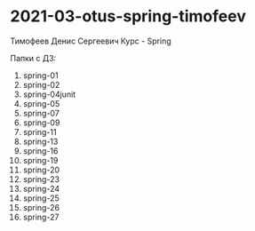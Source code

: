 # 2021-03-otus-spring-timofeev
Тимофеев Денис Сергеевич
Курс - Spring

Папки с ДЗ:
1) spring-01
2) spring-02
3) spring-04junit
4) spring-05
5) spring-07
6) spring-09
7) spring-11
8) spring-13
9) spring-16
10) spring-19
11) spring-20
12) spring-23
13) spring-24
14) spring-25
15) spring-26
16) spring-27
